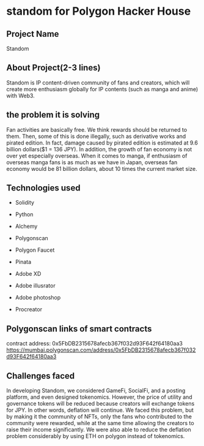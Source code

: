# standom for Polygon Hacker House

## Project Name

Standom

## About Project(2-3 lines)

Standom is IP content-driven community of fans and creators, which will create more enthusiasm globally for IP contents (such as manga and anime) with Web3.

## the problem it is solving

Fan activities are basically free. We think rewards should be returned to them.
Then, some of this is done illegally, such as derivative works and pirated edition.
In fact, damage caused by pirated edition is estimated at 9.6 billion dollars($1 = 136 JPY).
In addition, the growth of fan economy  is not over yet especially overseas.
When it comes to manga, if enthusiasm of overseas manga fans is as much as we have in Japan, overseas fan economy would be 81 billion dollars, about 10 times the current market size.


## Technologies used

- Solidity
- Python
- Alchemy
- Polygonscan
- Polygon Faucet
- Pinata

- Adobe XD
- Adobe illusrator
- Adobe photoshop
- Procreator


## Polygonscan links of smart contracts

contract address: 0x5FbDB2315678afecb367f032d93F642f64180aa3
https://mumbai.polygonscan.com/address/0x5FbDB2315678afecb367f032d93F642f64180aa3


## Challenges faced

In developing Standom, we considered GameFi, SocialFi, and a posting platform, and even designed tokenomics.
However, the price of utility and governance tokens will be reduced because creators will exchange tokens for JPY.
In other words, deflation will continue.
We faced this problem, but by making it the community of NFTs, only the fans who contributed to the community were rewarded, while at the same time allowing the creators to raise their income significantly.
We were also able to reduce the deflation problem considerably by using ETH on polygon instead of tokenomics.
